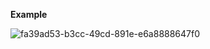 **Example**

![fa39ad53-b3cc-49cd-891e-e6a8888647f0](https://github.com/user-attachments/assets/62679436-27dd-4742-8c4a-016ca763f623)
